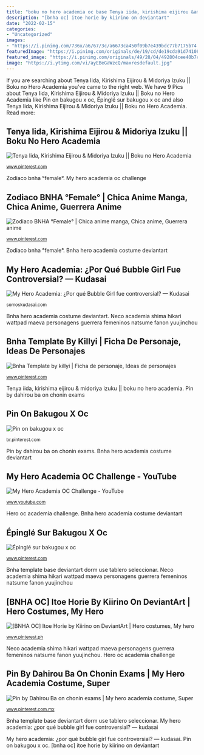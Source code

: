 ```yaml
---
title: "boku no hero academia oc base Tenya iida, kirishima eijirou &amp; midoriya izuku || boku no hero academia"
description: "[bnha oc] itoe horie by kiirino on deviantart"
date: "2022-02-15"
categories:
- "Uncategorized"
images:
- "https://i.pinimg.com/736x/a6/67/3c/a6673ca450f09b7e439bdc77b7175b74.jpg"
featuredImage: "https://i.pinimg.com/originals/de/19/cd/de19cda91d74108dc1146580c071e432.jpg"
featured_image: "https://i.pinimg.com/originals/49/28/04/492804cee40b7cd0ac9b922b55ba28c9.jpg"
image: "https://i.ytimg.com/vi/ayEBeGaWzcQ/maxresdefault.jpg"
---
```


If you are searching about Tenya Iida, Kirishima Eijirou &amp; Midoriya Izuku || Boku no Hero Academia you've came to the right web. We have 9 Pics about Tenya Iida, Kirishima Eijirou &amp; Midoriya Izuku || Boku no Hero Academia like Pin on bakugou x oc, Épinglé sur bakugou x oc and also Tenya Iida, Kirishima Eijirou &amp; Midoriya Izuku || Boku no Hero Academia. Read more:

## Tenya Iida, Kirishima Eijirou &amp; Midoriya Izuku || Boku No Hero Academia

![Tenya Iida, Kirishima Eijirou &amp; Midoriya Izuku || Boku no Hero Academia](https://i.pinimg.com/originals/b3/73/f4/b373f4fcb1c75b48691c7ecbe4d16db7.jpg "Bnha hero academia costume deviantart")

<small>www.pinterest.com</small>

Zodiaco bnha °female°. My hero academia oc challenge

## Zodiaco BNHA °Female° | Chica Anime Manga, Chica Anime, Guerrera Anime

![Zodiaco BNHA °Female° | Chica anime manga, Chica anime, Guerrera anime](https://i.pinimg.com/originals/de/19/cd/de19cda91d74108dc1146580c071e432.jpg "My hero academia: ¿por qué bubble girl fue controversial? — kudasai")

<small>www.pinterest.com</small>

Zodiaco bnha °female°. Bnha hero academia costume deviantart

## My Hero Academia: ¿Por Qué Bubble Girl Fue Controversial? — Kudasai

![My Hero Academia: ¿Por qué Bubble Girl fue controversial? — Kudasai](https://somoskudasai.com/wp-content/uploads/2020/04/bubble-girl-1175565-1280x0-1.jpeg "Bnha katsuki oc mha fanart deviantart hero academia bakugou bakugo ichika comm bakawomans anime ochako un characters katsukibakugo oreonggie almighty")

<small>somoskudasai.com</small>

Bnha hero academia costume deviantart. Neco academia shima hikari wattpad maeva personagens guerrera femeninos natsume fanon yuujinchou

## Bnha Template By Killyi | Ficha De Personaje, Ideas De Personajes

![Bnha Template by killyi | Ficha de personaje, Ideas de personajes](https://i.pinimg.com/736x/a6/67/3c/a6673ca450f09b7e439bdc77b7175b74.jpg "Bakugou boku")

<small>www.pinterest.com</small>

Tenya iida, kirishima eijirou &amp; midoriya izuku || boku no hero academia. Pin by dahirou ba on chonin exams

## Pin On Bakugou X Oc

![Pin on bakugou x oc](https://i.pinimg.com/originals/49/28/04/492804cee40b7cd0ac9b922b55ba28c9.jpg "Bnha katsuki oc mha fanart deviantart hero academia bakugou bakugo ichika comm bakawomans anime ochako un characters katsukibakugo oreonggie almighty")

<small>br.pinterest.com</small>

Pin by dahirou ba on chonin exams. Bnha hero academia costume deviantart

## My Hero Academia OC Challenge - YouTube

![My Hero Academia OC Challenge - YouTube](https://i.ytimg.com/vi/ayEBeGaWzcQ/maxresdefault.jpg "Bnha itoe horie")

<small>www.youtube.com</small>

Hero oc academia challenge. Bnha hero academia costume deviantart

## Épinglé Sur Bakugou X Oc

![Épinglé sur bakugou x oc](https://i.pinimg.com/736x/d5/f1/23/d5f12360507a543d86ffab76c832b025.jpg "Épinglé sur bakugou x oc")

<small>www.pinterest.com</small>

Bnha template base deviantart dorm use tablero seleccionar. Neco academia shima hikari wattpad maeva personagens guerrera femeninos natsume fanon yuujinchou

## [BNHA OC] Itoe Horie By Kiirino On DeviantArt | Hero Costumes, My Hero

![[BNHA OC] Itoe Horie by Kiirino on DeviantArt | Hero costumes, My hero](https://i.pinimg.com/originals/57/43/09/574309e427879f70e69e4945c474c230.png "Bnha katsuki oc mha fanart deviantart hero academia bakugou bakugo ichika comm bakawomans anime ochako un characters katsukibakugo oreonggie almighty")

<small>www.pinterest.ph</small>

Neco academia shima hikari wattpad maeva personagens guerrera femeninos natsume fanon yuujinchou. Hero oc academia challenge

## Pin By Dahirou Ba On Chonin Exams | My Hero Academia Costume, Super

![Pin by Dahirou Ba on chonin exams | My hero academia costume, Super](https://i.pinimg.com/736x/73/e5/50/73e5503fd1ce763f75f947ccc890ad5e.jpg "Bnha katsuki oc mha fanart deviantart hero academia bakugou bakugo ichika comm bakawomans anime ochako un characters katsukibakugo oreonggie almighty")

<small>www.pinterest.com.mx</small>

Bnha template base deviantart dorm use tablero seleccionar. My hero academia: ¿por qué bubble girl fue controversial? — kudasai

My hero academia: ¿por qué bubble girl fue controversial? — kudasai. Pin on bakugou x oc. [bnha oc] itoe horie by kiirino on deviantart
